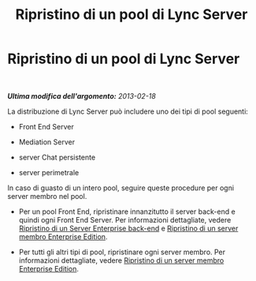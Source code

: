 ﻿---
title: Ripristino di un pool di Lync Server
TOCTitle: Ripristino di un pool di Lync Server
ms:assetid: 6fe80fb3-38ad-4931-a07b-1763b61aa448
ms:mtpsurl: https://technet.microsoft.com/it-it/library/Hh202176(v=OCS.15)
ms:contentKeyID: 52062185
ms.date: 08/24/2015
mtps_version: v=OCS.15
ms.translationtype: HT
---

# Ripristino di un pool di Lync Server

 

_**Ultima modifica dell'argomento:** 2013-02-18_

La distribuzione di Lync Server può includere uno dei tipi di pool seguenti:

  - Front End Server

  - Mediation Server

  - server Chat persistente

  - server perimetrale

In caso di guasto di un intero pool, seguire queste procedure per ogni server membro nel pool.

  - Per un pool Front End, ripristinare innanzitutto il server back-end e quindi ogni Front End Server. Per informazioni dettagliate, vedere [Ripristino di un Server Enterprise back-end](lync-server-2013-restoring-an-enterprise-edition-back-end-server.md) e [Ripristino di un server membro Enterprise Edition](lync-server-2013-restoring-an-enterprise-edition-member-server.md).

  - Per tutti gli altri tipi di pool, ripristinare ogni server membro. Per informazioni dettagliate, vedere [Ripristino di un server membro Enterprise Edition](lync-server-2013-restoring-an-enterprise-edition-member-server.md).

